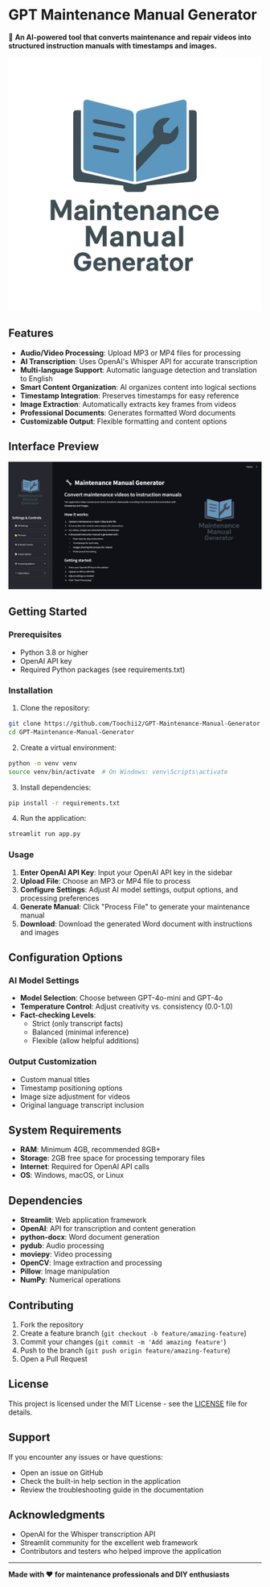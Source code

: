 # GPT Maintenance Manual Generator

🔧 **An AI-powered tool that converts maintenance and repair videos into structured instruction manuals with timestamps and images.**

![GPT Maintenance Manual Generator](logo/Maintenance%20Manual%20Generator.png)

## Features

- **Audio/Video Processing**: Upload MP3 or MP4 files for processing
- **AI Transcription**: Uses OpenAI's Whisper API for accurate transcription
- **Multi-language Support**: Automatic language detection and translation to English
- **Smart Content Organization**: AI organizes content into logical sections
- **Timestamp Integration**: Preserves timestamps for easy reference
- **Image Extraction**: Automatically extracts key frames from videos
- **Professional Documents**: Generates formatted Word documents
- **Customizable Output**: Flexible formatting and content options

## Interface Preview

![App Interface](image/image.png)

## Getting Started

### Prerequisites

- Python 3.8 or higher
- OpenAI API key
- Required Python packages (see requirements.txt)

### Installation

1. Clone the repository:
```bash
git clone https://github.com/Toochii2/GPT-Maintenance-Manual-Generator.git
cd GPT-Maintenance-Manual-Generator
```

2. Create a virtual environment:
```bash
python -m venv venv
source venv/bin/activate  # On Windows: venv\Scripts\activate
```

3. Install dependencies:
```bash
pip install -r requirements.txt
```

4. Run the application:
```bash
streamlit run app.py
```

### Usage

1. **Enter OpenAI API Key**: Input your OpenAI API key in the sidebar
2. **Upload File**: Choose an MP3 or MP4 file to process
3. **Configure Settings**: Adjust AI model settings, output options, and processing preferences
4. **Generate Manual**: Click "Process File" to generate your maintenance manual
5. **Download**: Download the generated Word document with instructions and images

## Configuration Options

### AI Model Settings
- **Model Selection**: Choose between GPT-4o-mini and GPT-4o
- **Temperature Control**: Adjust creativity vs. consistency (0.0-1.0)
- **Fact-checking Levels**: 
  - Strict (only transcript facts)
  - Balanced (minimal inference)
  - Flexible (allow helpful additions)

### Output Customization
- Custom manual titles
- Timestamp positioning options
- Image size adjustment for videos
- Original language transcript inclusion

## System Requirements

- **RAM**: Minimum 4GB, recommended 8GB+
- **Storage**: 2GB free space for processing temporary files
- **Internet**: Required for OpenAI API calls
- **OS**: Windows, macOS, or Linux

## Dependencies

- **Streamlit**: Web application framework
- **OpenAI**: API for transcription and content generation
- **python-docx**: Word document generation
- **pydub**: Audio processing
- **moviepy**: Video processing
- **OpenCV**: Image extraction and processing
- **Pillow**: Image manipulation
- **NumPy**: Numerical operations

## Contributing

1. Fork the repository
2. Create a feature branch (`git checkout -b feature/amazing-feature`)
3. Commit your changes (`git commit -m 'Add amazing feature'`)
4. Push to the branch (`git push origin feature/amazing-feature`)
5. Open a Pull Request

## License

This project is licensed under the MIT License - see the [LICENSE](LICENSE) file for details.

## Support

If you encounter any issues or have questions:
- Open an issue on GitHub
- Check the built-in help section in the application
- Review the troubleshooting guide in the documentation

## Acknowledgments

- OpenAI for the Whisper transcription API
- Streamlit community for the excellent web framework
- Contributors and testers who helped improve the application

---

**Made with ❤️ for maintenance professionals and DIY enthusiasts**
